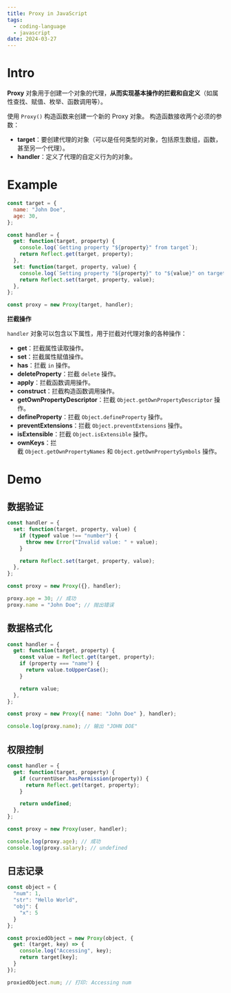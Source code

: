 ```yaml
---
title: Proxy in JavaScript
tags:
  - coding-language
  - javascript
date: 2024-03-27
---
```


# Intro

**Proxy** 对象用于创建一个对象的代理，**从而实现基本操作的拦截和自定义**（如属性查找、赋值、枚举、函数调用等）。

使用 `Proxy()` 构造函数来创建一个新的 Proxy 对象。 构造函数接收两个必须的参数：

- **target**：要创建代理的对象（可以是任何类型的对象，包括原生数组，函数，甚至另一个代理）。
- **handler**：定义了代理的自定义行为的对象。


# Example


```js
const target = {
  name: "John Doe",
  age: 30,
};

const handler = {
  get: function(target, property) {
    console.log(`Getting property "${property}" from target`);
    return Reflect.get(target, property);
  },
  set: function(target, property, value) {
    console.log(`Setting property "${property}" to "${value}" on target`);
    return Reflect.set(target, property, value);
  },
};

const proxy = new Proxy(target, handler);
```

**拦截操作**

`handler` 对象可以包含以下属性，用于拦截对代理对象的各种操作：

- **get**：拦截属性读取操作。
- **set**：拦截属性赋值操作。
- **has**：拦截 `in` 操作。
- **deleteProperty**：拦截 `delete` 操作。
- **apply**：拦截函数调用操作。
- **construct**：拦截构造函数调用操作。
- **getOwnPropertyDescriptor**：拦截 `Object.getOwnPropertyDescriptor` 操作。
- **defineProperty**：拦截 `Object.defineProperty` 操作。
- **preventExtensions**：拦截 `Object.preventExtensions` 操作。
- **isExtensible**：拦截 `Object.isExtensible` 操作。
- **ownKeys**：拦截 `Object.getOwnPropertyNames` 和 `Object.getOwnPropertySymbols` 操作。

# Demo

## 数据验证

```js
const handler = {
  set: function(target, property, value) {
    if (typeof value !== "number") {
      throw new Error("Invalid value: " + value);
    }

    return Reflect.set(target, property, value);
  },
};

const proxy = new Proxy({}, handler);

proxy.age = 30; // 成功
proxy.name = "John Doe"; // 抛出错误
```

## 数据格式化

```js
const handler = {
  get: function(target, property) {
    const value = Reflect.get(target, property);
    if (property === "name") {
      return value.toUpperCase();
    }

    return value;
  },
};

const proxy = new Proxy({ name: "John Doe" }, handler);

console.log(proxy.name); // 输出 "JOHN DOE"
```

## 权限控制


```js
const handler = {
  get: function(target, property) {
    if (currentUser.hasPermission(property)) {
      return Reflect.get(target, property);
    }

    return undefined;
  },
};

const proxy = new Proxy(user, handler);

console.log(proxy.age); // 成功
console.log(proxy.salary); // undefined
```


## 日志记录

```js
const object = {
  "num": 1,
  "str": "Hello World",
  "obj": {
    "x": 5
  }
};

const proxiedObject = new Proxy(object, {
  get: (target, key) => {
    console.log("Accessing", key);
    return target[key];
  }
});

proxiedObject.num; // 打印: Accessing num
```